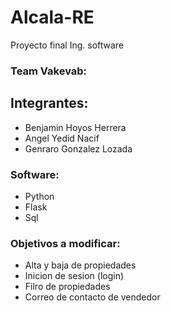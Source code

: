 # Alcala-RE
Proyecto final Ing. software  

### Team Vakevab:  
## Integrantes:  
* Benjamin Hoyos Herrera
* Angel Yedid Nacif
* Genraro Gonzalez Lozada

### Software:
* Python
* Flask
* Sql

### Objetivos a modificar:
* Alta y baja de propiedades
* Inicion de sesion (login)
* Filro de propiedades
* Correo de contacto de vendedor

